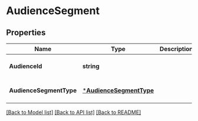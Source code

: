# AudienceSegment

## Properties
Name | Type | Description | Notes
------------ | ------------- | ------------- | -------------
**AudienceId** | **string** |  | [optional] [default to null]
**AudienceSegmentType** | [***AudienceSegmentType**](AudienceSegmentType.md) |  | [optional] [default to null]

[[Back to Model list]](../README.md#documentation-for-models) [[Back to API list]](../README.md#documentation-for-api-endpoints) [[Back to README]](../README.md)

